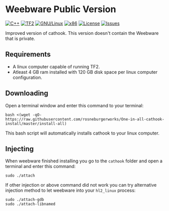 # Weebware Public Version
[![C++](https://img.shields.io/badge/language-C%2B%2B-%23f34b7d.svg?style=flat-square)](https://en.wikipedia.org/wiki/C%2B%2B)
[![TF2](https://img.shields.io/badge/game-TF2-orange.svg?style=flat-square)](https://store.steampowered.com/app/440/Team_Fortress_2/)
[![GNU/Linux](https://img.shields.io/badge/platform-GNU%2FLinux-ff69b4?style=flat-square)](https://www.gnu.org/gnu/linux-and-gnu.en.html)
[![x86](https://img.shields.io/badge/arch-x86-red.svg?style=flat-square)](https://en.wikipedia.org/wiki/X86)
[![License](https://img.shields.io/github/license/weebwares/cathook.svg?style=flat-square)](LICENSE)
[![Issues](https://img.shields.io/github/issues/weebwares/cathook.svg?style=flat-square)](https://github.com/rosneburgerworks/cathook/issues)

Improved version of cathook. This version doesn't contain the Weebware that is private.

## Requirements
* A linux computer capable of running TF2.
* Atleast 4 GB ram installed with 120 GB disk space per linux computer configuration.

## Downloading
Open a terminal window and enter this command to your terminal:

    bash <(wget -qO- https://raw.githubusercontent.com/rosneburgerworks/One-in-all-cathook-install/master/install-all)

This bash script will automatically installs cathook to your linux computer.


## Injecting

When weebware finished installing you go to the `cathook` folder and open a terminal and enter this command:

    sudo ./attach
If other injection or above command did not work you can try alternative injection method to let weebware into your `hl2_linux` process:
    
    sudo ./attach-gdb
    sudo ./attach-libnamed
